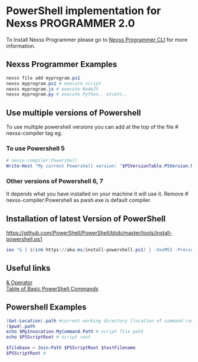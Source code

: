 # PowerShell implementation for Nexss PROGRAMMER 2.0

To Install Nexss Programmer please go to [Nexss Programmer CLI](https://github.com/nexssp/cli#readme) for more information.

## Nexss Programmer Examples

```ps1
nexss file add myprogram.ps1
nexss myprogram.ps1 # execute script
nexss myprogram.js # execute NodeJS
nexss myprogram.py # execute Python.. etcetc..
```

## Use multiple versions of Powershell

To use multiple powershell versions you can add at the top of the file # nexss-compiler tag eg.

### To use Powershell 5

```ps1
# nexss-compiler:Powershell
Write-Host "My current Powershell version: "$PSVersionTable.PSVersion.Major
```

### Other versions of Powershell 6, 7 

It depends what you have installed on your machine it will use it. Remove # nexss-compiler:Powershell as pwsh.exe is default compiler.

## Installation of latest Version of PowerShell

<https://github.com/PowerShell/PowerShell/blob/master/tools/install-powershell.ps1>

```ps1
iex "& { $(irm https://aka.ms/install-powershell.ps1) } -UseMSI -Preview"
```

## Useful links

[& Operator](https://ss64.com/ps/call.html)  
[Table of Basic PowerShell Commands](https://devblogs.microsoft.com/scripting/table-of-basic-powershell-commands/)

## Powershell Examples

```ps1
(Get-Location).path #current working directory (location of command run)
($pwd).path
echo $MyInvocation.MyCommand.Path # script file path
echo $PSScriptRoot # script root

$filebase = Join-Path $PSScriptRoot $testFilename
$PSScriptRoot #
```
